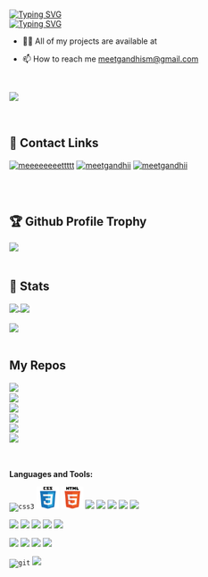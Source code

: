 <br> [![Typing SVG](https://readme-typing-svg.herokuapp.com?multiline=true&width=500&lines=----Hi+👋+I'm+Meet----++++++++++)](https://git.io/typing-svg)
<br>
[![Typing SVG](https://readme-typing-svg.herokuapp.com?multiline=true&width=500&lines=----A+Developer+from+India----++++++++++)](https://git.io/typing-svg)

- 👨‍💻 All of my projects are available at 

- 📫 How to reach me <span><a href="mailto:meetgandhism@gmail.com">meetgandhism@gmail.com</a></span>

<br>

![](https://komarev.com/ghpvc/?username=meetgandhii)

<br>

<h2>📝 Contact Links</h2>
<p align="left">
<a href="https://twitter.com/meeeeeeeettttt" target="blank"><img align="center" src="https://raw.githubusercontent.com/rahuldkjain/github-profile-readme-generator/master/src/images/icons/Social/twitter.svg" alt="meeeeeeeettttt" height="30" width="40" /></a>
<a href="https://in.linkedin.com/in/meetgandhii/" target="blank"><img align="center" src="https://raw.githubusercontent.com/rahuldkjain/github-profile-readme-generator/master/src/images/icons/Social/linked-in-alt.svg" alt="meetgandhii" height="30" width="40" /></a>
<a href="https://www.instagram.com/meetgandhii/" target="blank"><img align="center" src="https://raw.githubusercontent.com/rahuldkjain/github-profile-readme-generator/master/src/images/icons/Social/instagram.svg" alt="meetgandhii" height="30" width="40" /></a>
</p>


<br>
<br>

<h2>🏆 Github Profile Trophy</h2>
<img width=800 src="https://github-profile-trophy.vercel.app/?username=meetgandhii&margin-w=15&column=9&theme=chalk&no-frame=true"/>

<br>
<br>

<h2>📝 Stats</h2>

<a href="">
  <img align="center" src="https://github-readme-stats.vercel.app/api?username=meetgandhii&show_icons=true&theme=dracula" />
</a>
<a href="">
  <img align="center" src="https://github-readme-stats.vercel.app/api/top-langs/?username=meetgandhii&layout=compact" />
</a>
<br>
<br>
<a href="">
  <img align="center" src="https://github-readme-streak-stats.herokuapp.com?user=meetgandhii&theme=neon-palenight&hide_border=true" />
</a>

<br>
<br>

## My Repos

<div><a href="https://github.com/meetgandhii/LoanEligibilityChecker">
  <img align="center" src="https://github-readme-stats.vercel.app/api/pin/?username=meetgandhii&repo=LoanEligibilityChecker&show_owner=false" />
</a></div>
  
<div><a href="https://github.com/MadhurDixit13/Ride-Along">
  <img align="center" src="https://github-readme-stats.vercel.app/api/pin/?username=MadhurDixit13&repo=Ride-Along&show_owner=false" />
</a></div>

<div><a href="https://github.com/meetgandhii/salon-bill-and-time-management-system">
  <img align="center" src="https://github-readme-stats.vercel.app/api/pin/?username=meetgandhii&repo=salon-bill-and-time-management-system&show_owner=false" />
</a></div>
  
<div><a href="https://github.com/meetgandhii/hotel-booking-system-django">
  <img align="center" src="https://github-readme-stats.vercel.app/api/pin/?username=meetgandhii&repo=hotel-booking-system-django&show_owner=false" />
</a></div>
  
<div><a href="https://github.com/meetgandhii/Data_Science">
  <img align="center" src="https://github-readme-stats.vercel.app/api/pin/?username=meetgandhii&repo=Data_Science&show_owner=false" />
</a></div>
  
<div><a href="https://github.com/meetgandhii/dogs-vs-cats-checker">
  <img align="center" src="https://github-readme-stats.vercel.app/api/pin/?username=meetgandhii&repo=dogs-vs-cats-checker&show_owner=false" />
</a></div>


<br>
<br>

**Languages and Tools:**  

<code><img src="https://cdn4.iconfinder.com/data/icons/logos-3/600/React.js_logo-512.png" alt="css3" width="40" height="40"/></code>
<code><img src="https://raw.githubusercontent.com/devicons/devicon/master/icons/css3/css3-original-wordmark.svg" alt="css3" width="40" height="40"/></code>
<code><img src="https://raw.githubusercontent.com/devicons/devicon/master/icons/html5/html5-original-wordmark.svg" alt="html5" width="40" height="40"/></code>
<code><img height="40" src="https://raw.githubusercontent.com/shinokada/shinokada/master/assets/javascript.png"></code>
<code><img height="40" src="https://brandslogos.com/wp-content/uploads/images/bootstrap-logo.png"></code>
<code><img height="40" src="https://nodejs.org/static/images/logos/nodejs-new-pantone-black.svg"></code>
<code><img height="40" src="https://seeklogo.com/images/E/express-js-logo-FA36FF1D3F-seeklogo.com.png"></code>
<code><img height="40" src="https://img.icons8.com/color/48/000000/flutter.png"/></code>

<code><img src="https://img.icons8.com/color/40/000000/c-programming.png"/></code>
<code><img height="40" src="https://img.icons8.com/color/2x/c-plus-plus-logo.png"/></code>
<code><img height="40" src="https://img.icons8.com/color/2x/java-coffee-cup-logo.png"/></code>
<code><img height="40" src="https://raw.githubusercontent.com/shinokada/shinokada/master/assets/python.png"></code>
<code><img height="40" src="https://iconape.com/wp-content/png_logo_vector/dart-programming-language-logo.png"></code>

<code><img height="40" src="https://www.mysql.com/common/logos/logo-mysql-170x115.png"></code>
<code><img height="40" src="https://cdn.freebiesupply.com/logos/large/2x/mongodb-logo-png-transparent.png"></code>
<code><img height="40" src="https://img.icons8.com/color/2x/google-firebase-console.png"></code>
<code><img height="40" src="https://www.logo.wine/a/logo/PostgreSQL/PostgreSQL-Logo.wine.svg"></code>


<code><img src="https://www.vectorlogo.zone/logos/git-scm/git-scm-icon.svg" alt="git" width="40" height="40"/></code>
<code><img height="40" src="https://raw.githubusercontent.com/shinokada/shinokada/master/assets/visual-studio-code.png"></code>

